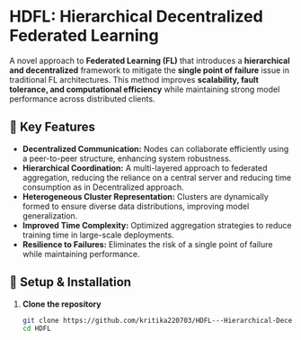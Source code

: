 # HDFL: Hierarchical Decentralized Federated Learning  

A novel approach to **Federated Learning (FL)** that introduces a **hierarchical and decentralized** framework to mitigate the **single point of failure** issue in traditional FL architectures. This method improves **scalability, fault tolerance, and computational efficiency** while maintaining strong model performance across distributed clients.  

## 🚀 Key Features  
- **Decentralized Communication:** Nodes can collaborate efficiently using a peer-to-peer structure, enhancing system robustness.
- **Hierarchical Coordination:** A multi-layered approach to federated aggregation, reducing the reliance on a central server and reducing time consumption as in Decentralized approach.  
- **Heterogeneous Cluster Representation:** Clusters are dynamically formed to ensure diverse data distributions, improving model generalization. 
- **Improved Time Complexity:** Optimized aggregation strategies to reduce training time in large-scale deployments.  
- **Resilience to Failures:** Eliminates the risk of a single point of failure while maintaining performance.  

## 🔧 Setup & Installation  

1. **Clone the repository**  
   ```sh
   git clone https://github.com/kritika220703/HDFL---Hierarchical-Decentralized-Federated-Learning.git
   cd HDFL
